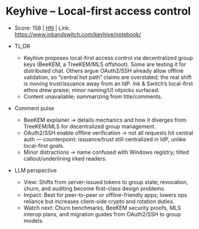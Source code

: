 # Keyhive – Local-first access control

- Score: 158 | [HN](https://news.ycombinator.com/item?id=45445114) | Link: https://www.inkandswitch.com/keyhive/notebook/

- TL;DR
  - Keyhive proposes local-first access control via decentralized group keys (BeeKEM, a TreeKEM/MLS offshoot). Some are testing it for distributed chat. Others argue OAuth2/SSH already allow offline validation, so “central hot path” claims are overstated; the real shift is moving trust/issuance away from an IdP. Ink & Switch’s local-first ethos drew praise; minor naming/UI nitpicks surfaced.
  - Content unavailable; summarizing from title/comments.

- Comment pulse
  - BeeKEM explainer → details mechanics and how it diverges from TreeKEM/MLS for decentralized group management.
  - OAuth2/SSH enable offline verification → not all requests hit central auth — counterpoint: issuance/trust still centralized in IdP, unlike local-first goals.
  - Minor distractions → name confused with Windows registry; tilted callout/underlining irked readers.

- LLM perspective
  - View: Shifts from server-issued tokens to group state; revocation, churn, and auditing become first-class design problems.
  - Impact: Best for peer-to-peer or offline-friendly apps; lowers ops reliance but increases client-side crypto and rotation duties.
  - Watch next: Churn benchmarks, BeeKEM security proofs, MLS interop plans, and migration guides from OAuth2/SSH to group models.
